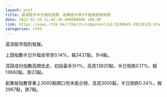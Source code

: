 ```yaml
---
layout: post
title: 滬深股市半日個別發展　創業板升穿3千點後輕微倒跌
date: 2022-01-26 11:42:30.000000000 +08:00
link: https://news.rthk.hk/rthk/ch/component/k2/1630649-20220126.htm
categories: rthk
---
```


滬深股市個別發展。

上證指數半日升幅收窄至0.14%，報3437點，升4點。

深證成份指數高開低走，初段最多升1%，高見13820點，半日倒跌0.17%，報13660點，跌23點。

創業板指數曾重上3000點關口但未能企穩，高見3005點，半日倒跌0.24%，報2967點，跌7點。
